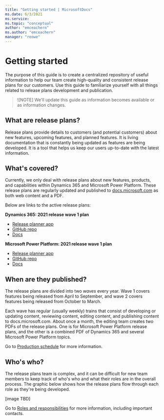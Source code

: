 ```yaml
---
title: "Getting started | MicrosoftDocs"
ms.date: 6/3/2021
ms.service: 
ms.topic: "conceptual"
author: "emceachern"
ms.author: "emceachern"
manager: "renwe"
---
```


# Getting started

The purpose of this guide is to create a centralized repository of useful information to help our team create high-quality and consistent release plans for our customers. Use this guide to familiarize yourself with all things related to release plans development and publication. 

> ![NOTE]
> We'll update this guide as information becomes available or as information changes. 

## What are release plans?

Release plans provide details to customers (and potential customers) about new features, upcoming features, and planned features. It is living documentation that is constantly being updated as features are being developed. It is a tool that helps us keep our users up-to-date with the latest information. 

## What's covered?

Currently, we only deal with release plans about new features, products, and capabilities within Dynamics 365 and Microsoft Power Platform. These release plans are regularly updated and published to [docs.microsoft.com](https://docs.microsoft.com/dynamics365/release-plans/) as both web content and a PDF.

Below are links to the active release plans:

**Dynamics 365: 2021 release wave 1 plan**  
- [Release planner app](https://successhub.crm.dynamics.com/main.aspx?appid=0fe9f79a-a1f6-4064-af95-ded6c5e7bd5c&pagetype=entitylist&etn=rn_releasenote&viewid=bcd691ac-b3f6-ea11-a815-000d3a579c34&viewType=1039) 
- [GitHub repo](https://github.com/MicrosoftDocs/dynamics365-2021w1-releaseplan-pr)
- [Docs](https://docs.microsoft.com/dynamics365-release-plan/2021wave1/)

**Microsoft Power Platform: 2021 release wave 1 plan** 
- [Release planner app](https://successhub.crm.dynamics.com/main.aspx?appid=0fe9f79a-a1f6-4064-af95-ded6c5e7bd5c&pagetype=entitylist&etn=rn_releasenote&viewid=d40948f2-4654-eb11-a812-000d3a8d5fda&viewType=1039)
- [GitHub repo](https://github.com/MicrosoftDocs/powerplatform-2021w1-releaseplan-pr)
- [Docs](https://docs.microsoft.com/power-platform-release-plan/2021wave1/)

## When are they published?

The release plans are divided into two *waves* every year. Wave 1 covers features being released from April to September, and wave 2 covers features being released from October to March. 

Each wave has regular (usually weekly) trains that consist of developing or updating content, reviewing content, editing content, and publishing content to docs.microsoft.com. About once a month, the editing team creates two PDFs of the release plans. One is for Microsoft Power Platform release plans, and the other is a combined PDF of Dynamics 365 and several Microsoft Power Platform topics. 

Go to [Production schedule](release-plans/rn-production-schedule.md) for more information.

## Who's who?

The release plans team is complex, and it can be difficult for new team members to keep track of who's who and what their roles are in the overall process. The graphic below shows how the release plans flow through each role as they're being developed. 

[image TBD]

Go to [Roles and responsibilities](release-plans/roles-responsibilities.md) for more information, including important contacts.

